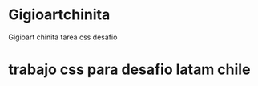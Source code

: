 # Gigioartchinita
Gigioart chinita tarea css desafio

<h1>trabajo css para desafio latam chile</h1>
